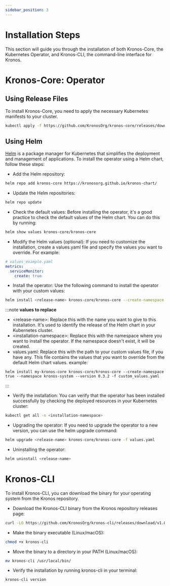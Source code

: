 ```yaml
---
sidebar_position: 3
---
```


# Installation Steps
This section will guide you through the installation of both Kronos-Core, the Kubernetes Operator, and Kronos-CLI, the command-line interface for Kronos.
# Kronos-Core: Operator
## Using Release Files

To install Kronos-Core, you need to apply the necessary Kubernetes manifests to your cluster.
```bash
kubectl apply -f https://github.com/KronosOrg/kronos-core/releases/download/v0.3.1/kronos-core-0.3.1.yaml
```
## Using Helm 
[Helm](https://helm.sh/) is a package manager for Kubernetes that simplifies the deployment and management of applications. To install the operator using a Helm chart, follow these steps:

- Add the Helm repository:
```bash
helm repo add kronos-core https://kronosorg.github.io/kronos-chart/
```

- Update the Helm repositories:
```bash
helm repo update
```

- Check the default values:
Before installing the operator, it's a good practice to check the default values of the Helm chart. You can do this by running:
```bash
helm show values kronos-core/kronos-core
```

- Modify the Helm values (optional):
If you need to customize the installation, create a values.yaml file and specify the values you want to override. For example:
```yaml 
# values_example.yaml
metrics:
  serviceMonitor:
    create: true
```

- Install the operator:
Use the following command to install the operator with your custom values:
```bash
helm install <release-name> kronos-core/kronos-core --create-namespace true --namespace <installation-namespace> --version 0.3.2 -f values.yaml
```
:::note 
**values to replace**
- \<release-name>: Replace this with the name you want to give to this installation. It's used to identify the release of the Helm chart in your Kubernetes cluster.
- \<installation-namespace>: Replace this with the namespace where you want to install the operator. If the namespace doesn't exist, it will be created.
- values.yaml: Replace this with the path to your custom values file, if you have any. This file contains the values that you want to override from the default Helm chart values.
example: 
```
helm install my-kronos-core kronos-core/kronos-core --create-namespace true --namespace kronos-system --version 0.3.2 -f custom_values.yaml
```
:::



- Verify the installation:
You can verify that the operator has been installed successfully by checking the deployed resources in your Kubernetes cluster:
```bash
kubectl get all -n <installation-namespace>
```

- Upgrading the operator:
If you need to upgrade the operator to a new version, you can use the helm upgrade command:
```bash
helm upgrade <release-name> kronos-core/kronos-core -f values.yaml
```

- Uninstalling the operator:
```bash
helm uninstall <release-name>
```











# Kronos-CLI

To install Kronos-CLI, you can download the binary for your operating system from the Kronos repository.
- Download the Kronos-CLI binary from the Kronos repository releases page:
```bash
curl -LO https://github.com/KronosOrg/kronos-cli/releases/download/v1.0.0/kronos-cli 
```
- Make the binary executable (Linux/macOS):
```bash
chmod +x kronos-cli
```
- Move the binary to a directory in your PATH (Linux/macOS):
```bash
mv kronos-cli /usr/local/bin/
```
- Verify the installation by running kronos-cli in your terminal:
```bash
kronos-cli version
```